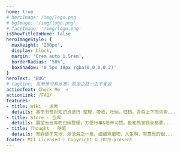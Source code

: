 ```yaml
---
home: true
# heroImage: /img/logo.png
# bgImage: '/img/logo.png'
# faceImage: '/img/logo.png'
isShowTitleInHome: false
heroImageStyle: {
  maxHeight: '200px',
  display: block,
  margin: '6rem auto 1.5rem',
  borderRadius: '50%',
  boxShadow: '0 5px 18px rgba(0,0,0,0.2)'
}
heroText: "BUG"
# tagline: 风萧萧兮易水寒，脱发之路一去不复返
actionText: Check Me  →
actionLink: /FAQ/
features:
- title: Wiki - 求索
  details: 基于书签对知识点进行 整理，吸收，吐纳，归档。吾将上下而求索...
- title: Store - 仓库
  details: 展望云仓库而归纳整理，方便行事&培养习惯。鱼和熊掌我全都要...
- title: Thought - 随笔
  details: 寄蜉蝣于天地，渺沧海之一粟。细细琢磨吧，人生啊，有意思的很...
footer: MIT Licensed | Copyright © 2019-present
---
```

